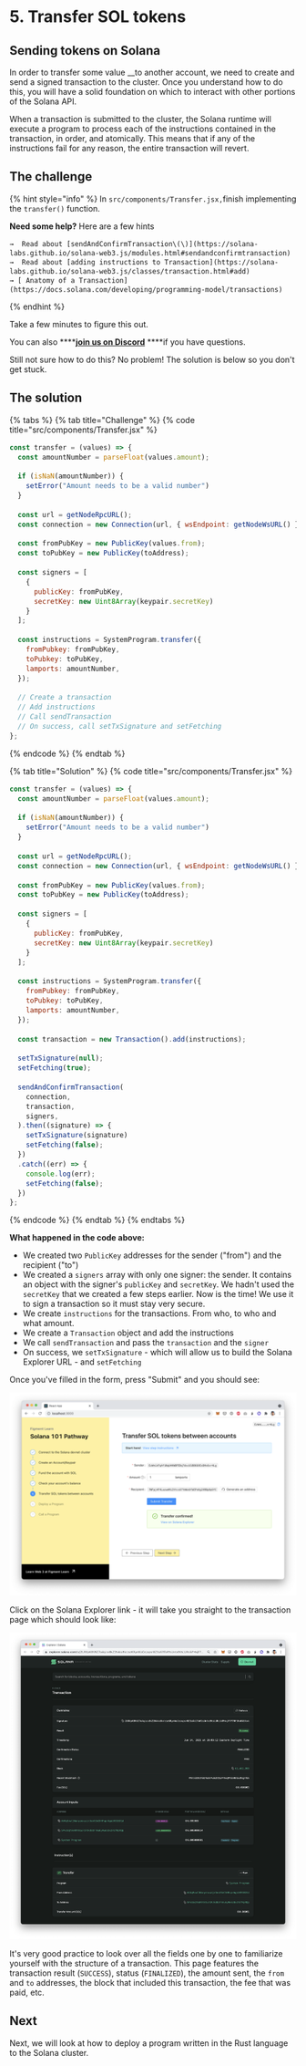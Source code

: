 # 5. Transfer SOL tokens

## Sending tokens on Solana

In order to transfer some value __to another account, we need to create and send a signed transaction to the cluster. Once you understand how to do this, you will have a solid foundation on which to interact with other portions of the Solana API.

When a transaction is submitted to the cluster, the Solana runtime will execute a program to process each of the instructions contained in the transaction, in order, and atomically. This means that if any of the instructions fail for any reason, the entire transaction will revert. 

## The challenge

{% hint style="info" %}
In `src/components/Transfer.jsx,`finish implementing the `transfer()` function.

**Need some help?** Here are a few hints

    →  Read about [sendAndConfirmTransaction\(\)](https://solana-labs.github.io/solana-web3.js/modules.html#sendandconfirmtransaction)  
    →  Read about [adding instructions to Transaction](https://solana-labs.github.io/solana-web3.js/classes/transaction.html#add)  
    → [ Anatomy of a Transaction](https://docs.solana.com/developing/programming-model/transactions)
{% endhint %}

Take a few minutes to figure this out.

You can also ****[**join us on Discord**](https://discord.gg/fszyM7K) ****if you have questions.

Still not sure how to do this? No problem! The solution is below so you don't get stuck.

## The solution

{% tabs %}
{% tab title="Challenge" %}
{% code title="src/components/Transfer.jsx" %}
```jsx
const transfer = (values) => {
  const amountNumber = parseFloat(values.amount);

  if (isNaN(amountNumber)) {
    setError("Amount needs to be a valid number")
  }

  const url = getNodeRpcURL();
  const connection = new Connection(url, { wsEndpoint: getNodeWsURL() });

  const fromPubKey = new PublicKey(values.from);
  const toPubKey = new PublicKey(toAddress);

  const signers = [
    {
      publicKey: fromPubKey,
      secretKey: new Uint8Array(keypair.secretKey)
    }
  ];

  const instructions = SystemProgram.transfer({
    fromPubkey: fromPubKey,
    toPubkey: toPubKey,
    lamports: amountNumber,
  });
  
  // Create a transaction
  // Add instructions
  // Call sendTransaction
  // On success, call setTxSignature and setFetching
};
```
{% endcode %}
{% endtab %}

{% tab title="Solution" %}
{% code title="src/components/Transfer.jsx" %}
```javascript
const transfer = (values) => {
  const amountNumber = parseFloat(values.amount);

  if (isNaN(amountNumber)) {
    setError("Amount needs to be a valid number")
  }

  const url = getNodeRpcURL();
  const connection = new Connection(url, { wsEndpoint: getNodeWsURL() });

  const fromPubKey = new PublicKey(values.from);
  const toPubKey = new PublicKey(toAddress);

  const signers = [
    {
      publicKey: fromPubKey,
      secretKey: new Uint8Array(keypair.secretKey)
    }
  ];

  const instructions = SystemProgram.transfer({
    fromPubkey: fromPubKey,
    toPubkey: toPubKey,
    lamports: amountNumber,
  });
  
  const transaction = new Transaction().add(instructions);

  setTxSignature(null);
  setFetching(true);

  sendAndConfirmTransaction(
    connection,
    transaction,
    signers,
  ).then((signature) => {
    setTxSignature(signature)
    setFetching(false);
  })
  .catch((err) => {
    console.log(err);
    setFetching(false);
  })
};
```
{% endcode %}
{% endtab %}
{% endtabs %}

**What happened in the code above:**

* We created two `PublicKey` addresses for the sender \("from"\) and the recipient \("to"\)
* We created a `signers` array with only one signer: the sender. It contains an object with the signer's `publicKey` and `secretKey`. We hadn't used the `secretKey` that we created a few steps earlier. Now is the time! We use it to sign a transaction so it must stay very secure.
* We create `instructions` for the transactions. From who, to who and what amount.
* We create a `Transaction` object and add the instructions
* We call `sendTransaction` and pass the `transaction` and the `signer`
* On success, we `setTxSignature` - which will allow us to build the Solana Explorer URL - and `setFetching`

Once you've filled in the form, press "Submit" and you should see:

![](../../../.gitbook/assets/screen-shot-2021-06-14-at-10.50.59-pm.png)

Click on the Solana Explorer link - it will take you straight to the transaction page which should look like:

![](../../../.gitbook/assets/screen-shot-2021-06-14-at-8.10.51-pm.png)

It's very good practice to look over all the fields one by one to familiarize yourself with the structure of a transaction. This page features the transaction result \(`SUCCESS`\), status \(`FINALIZED`\), the amount sent, the `from` and `to` addresses, the block that included this transaction, the fee that was paid, etc.

## Next

Next, we will look at how to deploy a program written in the Rust language to the Solana cluster.

